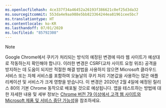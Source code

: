 ```yaml
---
ms.openlocfilehash: 4ce337f34a46452a26193f386621c0ef25d3da32
ms.sourcegitcommit: 553da4e9aa988e5bb823364244ea81961cee5bc7
ms.translationtype: HT
ms.contentlocale: ko-KR
ms.lasthandoff: 07/01/2020
ms.locfileid: "85792308"
---
```

> [!NOTE] 
> Google Chrome에서 쿠키가 처리되는 방식의 예정된 변경에 따라 웹 사이트가 예상대로 작동하는지 확인해야 합니다. 이러한 변경은 CSRF(교차 사이트 요청 위조) 공격을 방지하는 데 도움이 되지만 적절한 해결 방법을 사용하지 않으면 Microsoft 클라우드 서비스 또는 자체 서비스를 포함하여 오늘날의 쿠키 처리 기본값을 사용하는 많은 애플리케이션 및 서비스가 크게 영향을 받습니다. 이 변경은 2020년 2월 4일에 예정된 릴리스 80의 기본 Chrome 동작으로 배포될 것으로 예상됩니다. 앱을 테스트하는 방법에 대한 자세한 내용 및 세부 정보는 [Chrome 버전 79 이상에서 고객 웹 사이트와 Microsoft 제품 및 서비스 중단 가능성](https://support.microsoft.com/help/4522904/potential-disruption-to-customer-websites-in-latest-chrome)을 참조하세요.